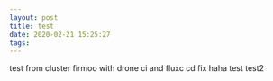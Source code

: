 ```yaml
---
layout: post
title: test
date: 2020-02-21 15:25:27
tags:
---
```


test from cluster firmoo with drone ci and fluxc cd fix
haha
test
test2